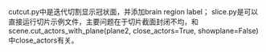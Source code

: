 cutcut.py中是迭代切割显示冠状面，并添加brain region label；
slice.py是可以直接运行切片示例文件，主要问题在于切片截面封闭不均，和scene.cut_actors_with_plane(plane2, close_actors=True, showplane=False)中close_actors有关。

